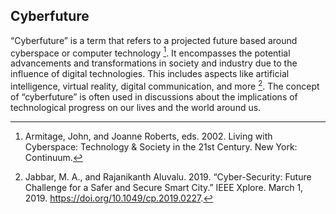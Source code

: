 ## Cyberfuture 

“Cyberfuture” is a term that refers to a projected future based around cyberspace or computer technology [^armitage02cyberfuture]. 
It encompasses the potential advancements and transformations in society and industry due to the influence of digital technologies. 
This includes aspects like artificial intelligence, virtual reality, digital communication, and more [^jabbar19cyberfuture]. 
The concept of “cyberfuture” is often used in discussions about the implications of technological progress on our lives and the world around us.

[^armitage02cyberfuture]: Armitage, John, and Joanne Roberts, eds. 2002. Living with Cyberspace: Technology & Society in the 21st Century. New York: Continuum.
[^jabbar19cyberfuture]: Jabbar, M. A., and Rajanikanth Aluvalu. 2019. “Cyber-Security: Future Challenge for a Safer and Secure Smart City.” IEEE Xplore. March 1, 2019. https://doi.org/10.1049/cp.2019.0227.
[^shalaginov21cyberfuture]: Shalaginov, Andrii, and Tor-Morten Grønli. 2021. “Securing Smart Future: Cyber Threats and Intelligent Means to Respond.” IEEE Xplore. December 1, 2021. https://doi.org/10.1109/BigData52589.2021.9671703.

